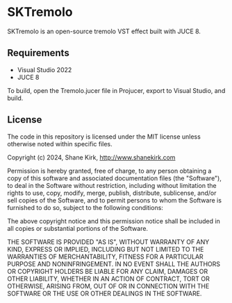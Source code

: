 # SKTremolo

SKTremolo is an open-source tremolo VST effect built with JUCE 8.

## Requirements

- Visual Studio 2022
- JUCE 8

To build, open the Tremolo.jucer file in Projucer, export to Visual Studio, and build. 

## License

The code in this repository is licensed under the MIT license unless otherwise
noted within specific files.

Copyright (c) 2024, Shane Kirk, http://www.shanekirk.com

Permission is hereby granted, free of charge, to any person obtaining a copy of
this software and associated documentation files (the "Software"), to deal in
the Software without restriction, including without limitation the rights to
use, copy, modify, merge, publish, distribute, sublicense, and/or sell copies
of the Software, and to permit persons to whom the Software is furnished to do
so, subject to the following conditions:

The above copyright notice and this permission notice shall be included in all
copies or substantial portions of the Software.

THE SOFTWARE IS PROVIDED "AS IS", WITHOUT WARRANTY OF ANY KIND, EXPRESS OR
IMPLIED, INCLUDING BUT NOT LIMITED TO THE WARRANTIES OF MERCHANTABILITY,
FITNESS FOR A PARTICULAR PURPOSE AND NONINFRINGEMENT. IN NO EVENT SHALL THE
AUTHORS OR COPYRIGHT HOLDERS BE LIABLE FOR ANY CLAIM, DAMAGES OR OTHER
LIABILITY, WHETHER IN AN ACTION OF CONTRACT, TORT OR OTHERWISE, ARISING FROM,
OUT OF OR IN CONNECTION WITH THE SOFTWARE OR THE USE OR OTHER DEALINGS IN THE
SOFTWARE.
